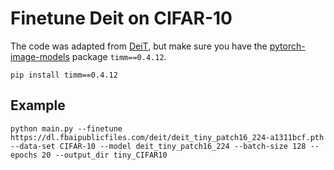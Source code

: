 # Finetune Deit on CIFAR-10

The code was adapted from [DeiT](https://github.com/facebookresearch/deit), but make sure you have the [pytorch-image-models]((https://github.com/rwightman/pytorch-image-models)) package `timm==0.4.12`.

```
pip install timm==0.4.12
```

## Example


```
python main.py --finetune https://dl.fbaipublicfiles.com/deit/deit_tiny_patch16_224-a1311bcf.pth --data-set CIFAR-10 --model deit_tiny_patch16_224 --batch-size 128 --epochs 20 --output_dir tiny_CIFAR10
```


